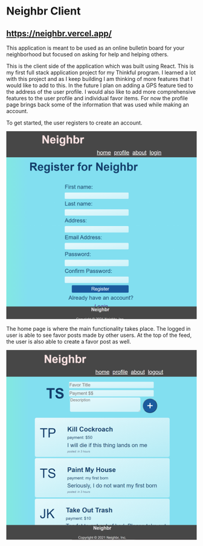 #  Neighbr Client

## https://neighbr.vercel.app/


<p>This application is meant to be used as an online bulletin board for your neighborhood but focused on asking for help and helping others.
</p>

<p>
This is the client side of the application which was built using React. This is my first full stack application project for my Thinkful program. I learned a lot with this project and as I keep building I am thinking of more features that I would like to add to this. In the future I plan on adding a GPS feature tied to the address of the user profile. I would also like to add more comprehensive features to the user profile and individual favor items. For now the profile page brings back some of the information that was used while making an account.
</p>


<p>
To get started, the user registers to create an account.
</p>
<img src="public\images\register-desk.png" />

<p>
The home page is where the main functionality takes place. The logged in user is able to see favor posts made by other users. At the top of the feed, the user is also able to create a favor post as well. 
</p>
<img src="public\images\home-desk.png" />